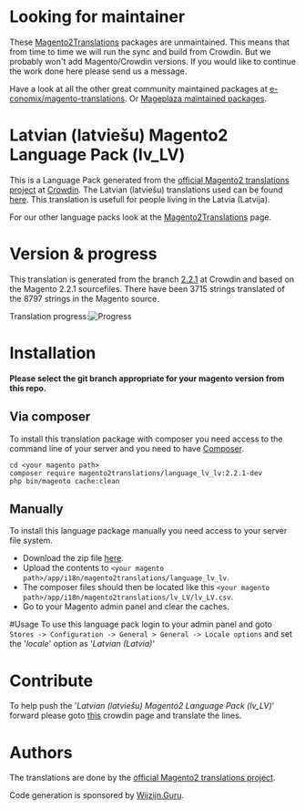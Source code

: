 # Looking for maintainer
These [Magento2Translations](http://magento2translations.github.io/) packages are unmaintained. This means that from time to time we will run the sync and build from Crowdin. But we probably won't add Magento/Crowdin versions. If you would like to continue the work done here please send us a message.

Have a look at all the other great community maintained packages at [e-conomix/magento-translations](https://github.com/e-conomix/magento-translations).
Or [Mageplaza maintained packages](https://github.com/mageplaza?q=language).

# Latvian (latviešu) Magento2 Language Pack (lv_LV)
This is a Language Pack generated from the [official Magento2 translations project](https://crowdin.com/project/magento-2) at [Crowdin](https://crowdin.com).
The Latvian (latviešu) translations used can be found [here](https://crowdin.com/project/magento-2/lv).
This translation is usefull for people living in the Latvia (Latvija).

For our other language packs look at the [Magento2Translations](http://magento2translations.github.io/) page.

# Version & progress
This translation is generated from the branch [2.2.1](https://crowdin.com/project/magento-2/lv#/2.2.1) at Crowdin and based on the Magento 2.2.1 sourcefiles.
There have been  3715 strings translated of the 8797 strings in the Magento source.

Translation progress:![Progress](http://progressed.io/bar/42)

# Installation
**Please select the git branch appropriate for your magento version from this repo.**
## Via composer
To install this translation package with composer you need access to the command line of your server and you need to have [Composer](https://getcomposer.org).
```
cd <your magento path>
composer require magento2translations/language_lv_lv:2.2.1-dev
php bin/magento cache:clean
```
## Manually
To install this language package manually you need access to your server file system.
* Download the zip file [here](https://github.com/Magento2Translations/language_lv_lv/archive/2.2.1.zip).
* Upload the contents to `<your magento path>/app/i18n/magento2translations/language_lv_lv`.
* The composer files should then be located like this `<your magento path>/app/i18n/magento2translations/lv_LV/lv_LV.csv`.
* Go to your Magento admin panel and clear the caches.

#Usage
To use this language pack login to your admin panel and goto `Stores -> Configuration -> General > General -> Locale options` and set the '*locale*' option as '*Latvian (Latvia)*'

# Contribute
To help push the '*Latvian (latviešu) Magento2 Language Pack (lv_LV)*' forward please goto [this](https://crowdin.com/project/magento-2/lv) crowdin page and translate the lines.

# Authors
The translations are done by the [official Magento2 translations project](https://crowdin.com/project/magento-2).

Code generation is sponsored by [Wijzijn.Guru](http://www.wijzijn.guru/).